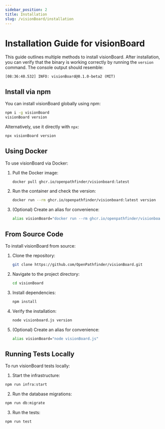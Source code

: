 ```yaml
---
sidebar_position: 2
title: Installation
slug: /visionBoard/installation
---
```


# Installation Guide for visionBoard


This guide outlines multiple methods to install visionBoard. After installation, you can verify that the binary is working correctly by running the `version` command. The console output should resemble:

```
[08:36:40.532] INFO: visionBoard@0.1.0-beta2 (MIT)
```

## Install via npm

You can install visionBoard globally using npm:

```bash
npm i -g visionBoard
visionBoard version
```

Alternatively, use it directly with `npx`:

```bash
npx visionBoard version
```

## Using Docker

To use visionBoard via Docker:

1. Pull the Docker image:

   ```bash
   docker pull ghcr.io/openpathfinder/visionboard:latest
   ```

2. Run the container and check the version:

   ```bash
   docker run --rm ghcr.io/openpathfinder/visionboard:latest version
   ```

3. (Optional) Create an alias for convenience:

   ```bash
   alias visionBoard="docker run --rm ghcr.io/openpathfinder/visionboard:latest"
   ```

## From Source Code

To install visionBoard from source:

1. Clone the repository:

   ```bash
   git clone https://github.com/OpenPathfinder/visionBoard.git
   ```

2. Navigate to the project directory:

   ```bash
   cd visionBoard
   ```

3. Install dependencies:

   ```bash
   npm install
   ```

4. Verify the installation:

   ```bash
   node visionboard.js version
   ```

5. (Optional) Create an alias for convenience:

   ```bash
   alias visionBoard="node visionBoard.js"
   ```

## Running Tests Locally

To run visionBoard tests locally:

1. Start the infrastructure:

  ```bash
  npm run infra:start
  ```

2. Run the database migrations:

  ```bash
  npm run db:migrate
  ```

3. Run the tests:

  ```bash
  npm run test
  ```
